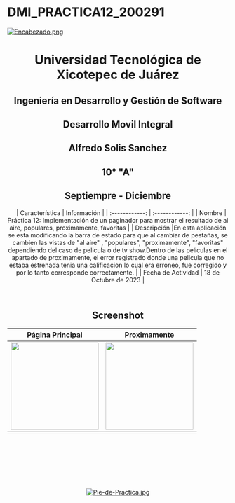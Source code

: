# DMI_PRACTICA12_200291

[![Encabezado.png](https://i.postimg.cc/PJKtvHNC/Encabezado.png)](https://postimg.cc/K3kXCdPb)

<div align="center">
  
# Universidad Tecnológica de Xicotepec de Juárez

## Ingeniería en Desarrollo y Gestión de Software

## Desarrollo Movil Integral

## Alfredo Solis Sanchez
 
## 10° "A"

## Septiempre - Diciembre


&nbsp;
&nbsp;
|  Característica |  Información |
| :------------: | :------------: |
| Nombre  |  Práctica 12:  Implementación de un paginador para mostrar el resultado de al aire, populares, proximamente, favoritas |
| Descripción |En esta aplicación se esta modificando la barra de estado para que al cambiar de pestañas, se cambien las vistas de "al aire" , "populares", "proximamente", "favoritas" dependiendo del caso de pelicula o de tv show.Dentro de las peliculas en el apartado de proximamente, el error registrado donde una pelicula que no estaba estrenada tenia una calificacion lo cual era erroneo, fue corregido y por lo tanto corresponde correctamente.  |
|  Fecha de Actividad  |  18 de Octubre de 2023 |

&nbsp;
&nbsp;

## Screenshot

|  Página Principal| Proximamente  | 
| :------------: | :------------: | 
|  <img src="https://i.postimg.cc/W3x0t9vb/ee.jpg" width="200"/> | <img src="https://i.postimg.cc/MH8XhgwR/z.jpg" width="200"/>  |



&nbsp;
&nbsp;




<br>
<br>
<br>
<br>

[![Pie-de-Practica.jpg](https://i.postimg.cc/MKKZ2nrV/Pie-de-Practica.jpg)](https://postimg.cc/WtCc01V1)
